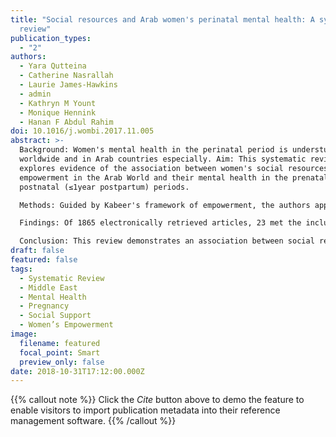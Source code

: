 ```yaml
---
title: "Social resources and Arab women's perinatal mental health: A systematic
  review"
publication_types:
  - "2"
authors:
  - Yara Qutteina
  - Catherine Nasrallah
  - Laurie James-Hawkins
  - admin
  - Kathryn M Yount
  - Monique Hennink
  - Hanan F Abdul Rahim
doi: 10.1016/j.wombi.2017.11.005
abstract: >-
  Background: Women's mental health in the perinatal period is understudied
  worldwide and in Arab countries especially. Aim: This systematic review
  explores evidence of the association between women's social resources for
  empowerment in the Arab World and their mental health in the prenatal and
  postnatal (≤1year postpartum) periods.

  Methods: Guided by Kabeer's framework of empowerment, the authors applied a search string in PubMed and Web of Science databases to identify studies in countries of the Arab League (hereafter the Arab World) that address mental health and social resources for women's empowerment in the perinatal period.

  Findings: Of 1865 electronically retrieved articles, 23 met the inclusion criteria. Overall, the majority of studies found a positive association between social resources for empowerment and perinatal mental health. Seven studies explored the relationship between familial or general social support and prenatal mental health in Arab women, and found a significant positive association. Sixteen of the 18 studies of women in the postnatal period found that enabling familial, extra-familial, and/or general social support was positively associated with mental health.

  Conclusion: This review demonstrates an association between social resources and perinatal mental health, but there is a dearth of research in this area. We call for additional research on Arab women in the perinatal period using context-specific but standardized tools to assess social resources and mental health. Evidence on positive mental health, resilience, and the influence of social resources can guide the improvement of prenatal and postpartum care services.
draft: false
featured: false
tags:
  - Systematic Review
  - Middle East
  - Mental Health
  - Pregnancy
  - Social Support
  - Women’s Empowerment
image:
  filename: featured
  focal_point: Smart
  preview_only: false
date: 2018-10-31T17:12:00.000Z
---
```

{{% callout note %}}
Click the *Cite* button above to demo the feature to enable visitors to import publication metadata into their reference management software.
{{% /callout %}}